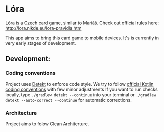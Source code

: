 # Lóra
Lóra is a Czech card game, similar to Mariáš. Check out official rules here: http://lora.nikde.eu/lora-pravidla.htm

This app aims to bring this card game to mobile devices. It's is currently in very early stages of development.

## Development:

### Coding conventions
Project uses [Detekt](https://detekt.dev/) to enforce code style. We try to follow [official Kotlin coding conventions](https://kotlinlang.org/docs/coding-conventions.html) with few minor adjustments
If you want to run checks locally, type ``` ./gradlew detekt --continue ``` into your terminal or ``` ./gradlew detekt --auto-correct --continue ``` for automatic corrections.

### Architecture
Project aims to folow Clean Architerture.
